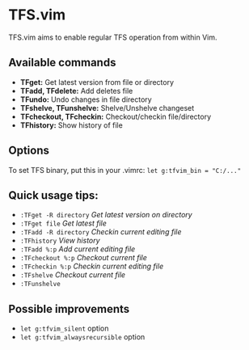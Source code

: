 TFS.vim
============================================================

TFS.vim aims to enable regular TFS operation from within Vim.

## Available commands ##

*   **TFget:** Get latest version from file or directory
*   **TFadd, TFdelete:** Add deletes file
*   **TFundo:** Undo changes in file directory
*   **TFshelve, TFunshelve:** Shelve/Unshelve changeset
*   **TFcheckout, TFcheckin:** Checkout/checkin file/directory
*   **TFhistory:** Show history of file

## Options ##

To set TFS binary, put this in your .vimrc: 
`let g:tfvim_bin = "C:/..."`

## Quick usage tips: ##

* `:TFget -R directory` *Get latest version on directory*
* `:TFget file` *Get latest file*
* `:TFadd -R directory` *Checkin current editing file*
* `:TFhistory` *View history*
* `:TFadd %:p` *Add current editing file*
* `:TFcheckout %:p` *Checkout current file*
* `:TFcheckin %:p` *Checkin current editing file*
* `:TFshelve` *Checkout current file*
* `:TFunshelve`

## Possible improvements ##

* `let g:tfvim_silent` option
* `let g:tfvim_alwaysrecursible` option
